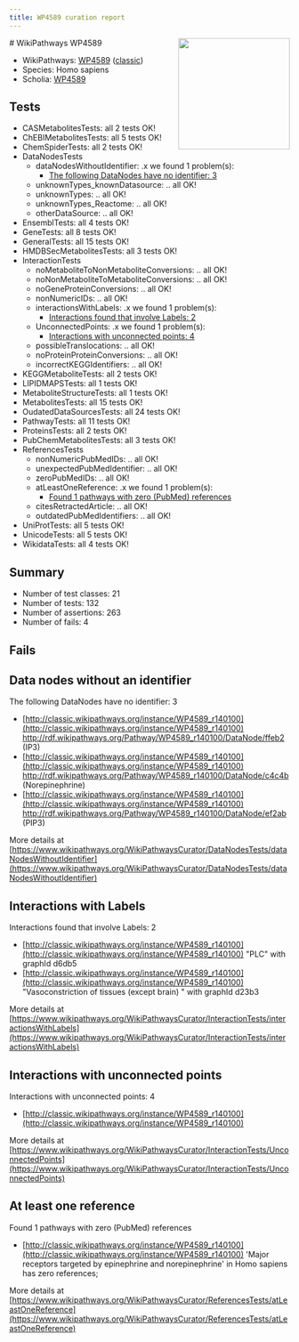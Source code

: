 ```yaml
---
title: WP4589 curation report
---
```


<img style="float: right; width: 200px" src="https://upload.wikimedia.org/wikipedia/commons/thumb/8/83/Wplogo_with_text_500.png/640px-Wplogo_with_text_500.png" />
# WikiPathways WP4589

* WikiPathways: [WP4589](https://wikipathways.org/pathways/WP4589) ([classic](https://classic.wikipathways.org/instance/WP4589))
* Species: Homo sapiens
* Scholia: [WP4589](https://scholia.toolforge.org/wikipathways/WP4589)
## Tests
* CASMetabolitesTests: all 2 tests OK!
* ChEBIMetabolitesTests: all 5 tests OK!
* ChemSpiderTests: all 2 tests OK!
* DataNodesTests
    * dataNodesWithoutIdentifier: .x we found 1 problem(s):
        * [The following DataNodes have no identifier: 3](#d2d32fa2)
    * unknownTypes_knownDatasource: .. all OK!
    * unknownTypes: .. all OK!
    * unknownTypes_Reactome: .. all OK!
    * otherDataSource: .. all OK!
* EnsemblTests: all 4 tests OK!
* GeneTests: all 8 tests OK!
* GeneralTests: all 15 tests OK!
* HMDBSecMetabolitesTests: all 3 tests OK!
* InteractionTests
    * noMetaboliteToNonMetaboliteConversions: .. all OK!
    * noNonMetaboliteToMetaboliteConversions: .. all OK!
    * noGeneProteinConversions: .. all OK!
    * nonNumericIDs: .. all OK!
    * interactionsWithLabels: .x we found 1 problem(s):
        * [Interactions found that involve Labels: 2](#630d2679)
    * UnconnectedPoints: .x we found 1 problem(s):
        * [Interactions with unconnected points: 4](#35a61adc)
    * possibleTranslocations: .. all OK!
    * noProteinProteinConversions: .. all OK!
    * incorrectKEGGIdentifiers: .. all OK!
* KEGGMetaboliteTests: all 2 tests OK!
* LIPIDMAPSTests: all 1 tests OK!
* MetaboliteStructureTests: all 1 tests OK!
* MetabolitesTests: all 15 tests OK!
* OudatedDataSourcesTests: all 24 tests OK!
* PathwayTests: all 11 tests OK!
* ProteinsTests: all 2 tests OK!
* PubChemMetabolitesTests: all 3 tests OK!
* ReferencesTests
    * nonNumericPubMedIDs: .. all OK!
    * unexpectedPubMedIdentifier: .. all OK!
    * zeroPubMedIDs: .. all OK!
    * atLeastOneReference: .x we found 1 problem(s):
        * [Found 1 pathways with zero (PubMed) references](#d0a459f0)
    * citesRetractedArticle: .. all OK!
    * outdatedPubMedIdentifiers: .. all OK!
* UniProtTests: all 5 tests OK!
* UnicodeTests: all 5 tests OK!
* WikidataTests: all 4 tests OK!


## Summary

* Number of test classes: 21
* Number of tests: 132
* Number of assertions: 263
* Number of fails: 4

## Fails

<a name="d2d32fa2" />

## Data nodes without an identifier

The following DataNodes have no identifier: 3

* [http://classic.wikipathways.org/instance/WP4589_r140100](http://classic.wikipathways.org/instance/WP4589_r140100) http://rdf.wikipathways.org/Pathway/WP4589_r140100/DataNode/ffeb2 (IP3)
* [http://classic.wikipathways.org/instance/WP4589_r140100](http://classic.wikipathways.org/instance/WP4589_r140100) http://rdf.wikipathways.org/Pathway/WP4589_r140100/DataNode/c4c4b (Norepinephrine)
* [http://classic.wikipathways.org/instance/WP4589_r140100](http://classic.wikipathways.org/instance/WP4589_r140100) http://rdf.wikipathways.org/Pathway/WP4589_r140100/DataNode/ef2ab (PIP3)


More details at [https://www.wikipathways.org/WikiPathwaysCurator/DataNodesTests/dataNodesWithoutIdentifier](https://www.wikipathways.org/WikiPathwaysCurator/DataNodesTests/dataNodesWithoutIdentifier)

<a name="630d2679" />

## Interactions with Labels

Interactions found that involve Labels: 2

* [http://classic.wikipathways.org/instance/WP4589_r140100](http://classic.wikipathways.org/instance/WP4589_r140100) "PLC" with graphId d6db5
* [http://classic.wikipathways.org/instance/WP4589_r140100](http://classic.wikipathways.org/instance/WP4589_r140100) "Vasoconstriction
of tissues 
(except brain)
" with graphId d23b3


More details at [https://www.wikipathways.org/WikiPathwaysCurator/InteractionTests/interactionsWithLabels](https://www.wikipathways.org/WikiPathwaysCurator/InteractionTests/interactionsWithLabels)

<a name="35a61adc" />

## Interactions with unconnected points

Interactions with unconnected points: 4

* [http://classic.wikipathways.org/instance/WP4589_r140100](http://classic.wikipathways.org/instance/WP4589_r140100)


More details at [https://www.wikipathways.org/WikiPathwaysCurator/InteractionTests/UnconnectedPoints](https://www.wikipathways.org/WikiPathwaysCurator/InteractionTests/UnconnectedPoints)

<a name="d0a459f0" />

## At least one reference

Found 1 pathways with zero (PubMed) references

* [http://classic.wikipathways.org/instance/WP4589_r140100](http://classic.wikipathways.org/instance/WP4589_r140100) 'Major receptors targeted by epinephrine and norepinephrine' in Homo sapiens has zero references; 


More details at [https://www.wikipathways.org/WikiPathwaysCurator/ReferencesTests/atLeastOneReference](https://www.wikipathways.org/WikiPathwaysCurator/ReferencesTests/atLeastOneReference)

